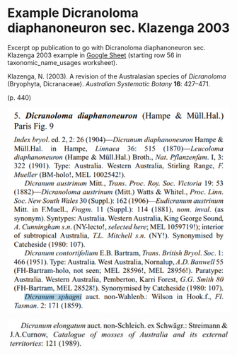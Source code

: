 # Example Dicranoloma diaphanoneuron sec. Klazenga 2003

Excerpt op publication to go with Dicranoloma diaphanoneuron sec. Klazenga 2003
example in [Google Sheet](https://docs.google.com/spreadsheets/d/1ZTzHKQOgECpwUmQyDcDfnNnk6n6UK-FPCvo0qFDbJjw/edit?usp=sharing)
(starting row 56 in taxonomic_name_usages worksheet).

Klazenga, N. (2003). A revision of the Australasian species of *Dicranoloma* (Bryophyta, Dicranaceae). *Australian Systematic Botany* **16**: 427–471.

(p. 440)

![](images/misapplication-dicranum-sphagni-non-wahlenb.png)

![](images/misapplication-dicranum-elongatum-non-schwaegr.png)

